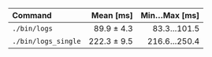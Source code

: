 | Command | Mean [ms] | Min…Max [ms] |
|:---|---:|---:|
| `./bin/logs` | 89.9 ± 4.3 | 83.3…101.5 |
| `./bin/logs_single` | 222.3 ± 9.5 | 216.6…250.4 |
